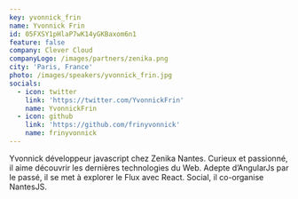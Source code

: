```yaml
---
key: yvonnick_frin
name: Yvonnick Frin
id: 05FXSY1pHlaP7wK14yGKBaxom6n1
feature: false
company: Clever Cloud
companyLogo: /images/partners/zenika.png
city: 'Paris, France'
photo: /images/speakers/yvonnick_frin.jpg
socials:
  - icon: twitter
    link: 'https://twitter.com/YvonnickFrin'
    name: YvonnickFrin
  - icon: github
    link: 'https://github.com/frinyvonnick'
    name: frinyvonnick
---
```

Yvonnick développeur javascript chez Zenika Nantes. Curieux et passionné, il aime découvrir les dernières technologies du Web. Adepte d’AngularJs par le passé, il se met à explorer le Flux avec React. Social, il co-organise NantesJS.